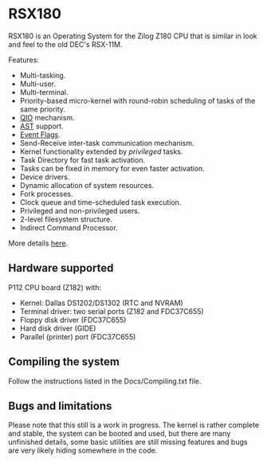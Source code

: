 # RSX180

RSX180 is an Operating System for the Zilog Z180 CPU that is similar in look
and feel to the old DEC's RSX-11M.

Features:

 * Multi-tasking.
 * Multi-user.
 * Multi-terminal.
 * Priority-based micro-kernel with round-robin scheduling of tasks of the same priority.
 * [QIO](http://www.wikipedia.com/wiki/QIO) mechanism.
 * [AST](http://www.wikipedia.org/wiki/Asynchronous_System_Trap) support.
 * [Event Flags](https://en.wikipedia.org/wiki/Event_flag).
 * Send-Receive inter-task communication mechanism.
 * Kernel functionality extended by *privileged* tasks.
 * Task Directory for fast task activation.
 * Tasks can be fixed in memory for even faster activation.
 * Device drivers.
 * Dynamic allocation of system resources.
 * Fork processes.
 * Clock queue and time-scheduled task execution.
 * Privileged and non-privileged users.
 * 2-level filesystem structure.
 * Indirect Command Processor.

More details [here](http://p112.sourceforge.net/index.php?rsx180).

## Hardware supported

P112 CPU board (Z182) with:

 * Kernel: Dallas DS1202/DS1302 (RTC and NVRAM)
 * Terminal driver: two serial ports (Z182 and FDC37C655)
 * Floppy disk driver (FDC37C655)
 * Hard disk driver (GIDE)
 * Parallel (printer) port (FDC37C655)

## Compiling the system

Follow the instructions listed in the Docs/Compiling.txt file.

## Bugs and limitations

Please note that this still is a work in progress. The kernel is rather
complete and stable, the system can be booted and used, but there are many
unfinished details, some basic utilities are still missing features and
bugs are very likely hiding somewhere in the code.

